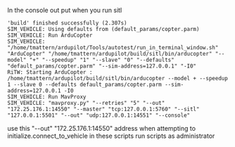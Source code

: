 In the console out put when you run sitl 

```
'build' finished successfully (2.307s)
SIM_VEHICLE: Using defaults from (default_params/copter.parm)
SIM_VEHICLE: Run ArduCopter
SIM_VEHICLE: "/home/tmattern/ardupilot/Tools/autotest/run_in_terminal_window.sh" "ArduCopter" "/home/tmattern/ardupilot/build/sitl/bin/arducopter" "--model" "+" "--speedup" "1" "--slave" "0" "--defaults" "default_params/copter.parm" "--sim-address=127.0.0.1" "-I0"
RiTW: Starting ArduCopter : /home/tmattern/ardupilot/build/sitl/bin/arducopter --model + --speedup 1 --slave 0 --defaults default_params/copter.parm --sim-address=127.0.0.1 -I0
SIM_VEHICLE: Run MavProxy
SIM_VEHICLE: "mavproxy.py" "--retries" "5" "--out" "172.25.176.1:14550" "--master" "tcp:127.0.0.1:5760" "--sitl" "127.0.0.1:5501" "--out" "udp:127.0.0.1:14551" "--console"
```

use this "--out" "172.25.176.1:14550" address when attempting to initialize.connect_to_vehicle in these scripts
run scripts as administrator 